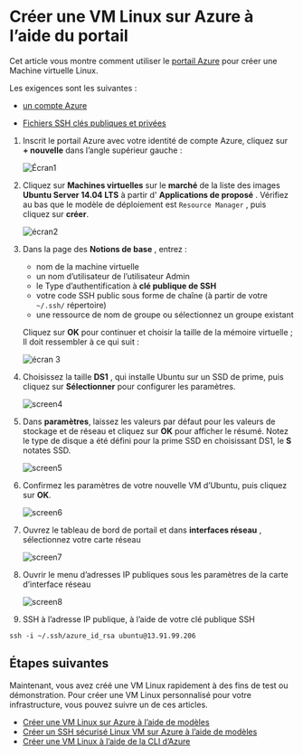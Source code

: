 <properties
    pageTitle="Créer une VM Linux via le portail Azure | Microsoft Azure"
    description="Créer une VM Linux via le portail d’Azure."
    services="virtual-machines-linux"
    documentationCenter=""
    authors="vlivech"
    manager="timlt"
    editor=""
    tags="azure-resource-manager"
/>

<tags
    ms.service="virtual-machines-linux"
    ms.workload="infrastructure-services"
    ms.tgt_pltfrm="vm-linux"
    ms.devlang="na"
    ms.topic="hero-article"
    ms.date="10/25/2016"
    ms.author="v-livech"
/>

# <a name="create-a-linux-vm-on-azure-using-the-portal"></a>Créer une VM Linux sur Azure à l’aide du portail


Cet article vous montre comment utiliser le [portail Azure](https://portal.azure.com/) pour créer une Machine virtuelle Linux.

Les exigences sont les suivantes :

- [un compte Azure](https://azure.microsoft.com/pricing/free-trial/)

- [Fichiers SSH clés publiques et privées](virtual-machines-linux-mac-create-ssh-keys.md)


1. Inscrit le portail Azure avec votre identité de compte Azure, cliquez sur **+ nouvelle** dans l’angle supérieur gauche :

    ![Écran1](../media/virtual-machines-linux-quick-create-portal/screen1.png)

2. Cliquez sur **Machines virtuelles** sur le **marché** de la liste des images **Ubuntu Server 14.04 LTS** à partir d' **Applications de proposé** .  Vérifiez au bas que le modèle de déploiement est `Resource Manager` , puis cliquez sur **créer**.

    ![écran2](../media/virtual-machines-linux-quick-create-portal/screen2.png)

3. Dans la page des **Notions de base** , entrez :
    - nom de la machine virtuelle
    - un nom d’utilisateur de l’utilisateur Admin
    - le Type d’authentification à **clé publique de SSH**
    - votre code SSH public sous forme de chaîne (à partir de votre `~/.ssh/` répertoire)
    - une ressource de nom de groupe ou sélectionnez un groupe existant

    Cliquez sur **OK** pour continuer et choisir la taille de la mémoire virtuelle ; Il doit ressembler à ce qui suit :

    ![écran 3](../media/virtual-machines-linux-quick-create-portal/screen3.png)

4. Choisissez la taille **DS1** , qui installe Ubuntu sur un SSD de prime, puis cliquez sur **Sélectionner** pour configurer les paramètres.

    ![screen4](../media/virtual-machines-linux-quick-create-portal/screen4.png)

5. Dans **paramètres**, laissez les valeurs par défaut pour les valeurs de stockage et de réseau et cliquez sur **OK** pour afficher le résumé.  Notez le type de disque a été défini pour la prime SSD en choisissant DS1, le **S** notates SSD.

    ![screen5](../media/virtual-machines-linux-quick-create-portal/screen5.png)

6. Confirmez les paramètres de votre nouvelle VM d’Ubuntu, puis cliquez sur **OK**.

    ![screen6](../media/virtual-machines-linux-quick-create-portal/screen6.png)

7. Ouvrez le tableau de bord de portail et dans **interfaces réseau** , sélectionnez votre carte réseau

    ![screen7](../media/virtual-machines-linux-quick-create-portal/screen7.png)

8. Ouvrir le menu d’adresses IP publiques sous les paramètres de la carte d’interface réseau

    ![screen8](../media/virtual-machines-linux-quick-create-portal/screen8.png)

9. SSH à l’adresse IP publique, à l’aide de votre clé publique SSH

```
ssh -i ~/.ssh/azure_id_rsa ubuntu@13.91.99.206
```

## <a name="next-steps"></a>Étapes suivantes

Maintenant, vous avez créé une VM Linux rapidement à des fins de test ou démonstration. Pour créer une VM Linux personnalisé pour votre infrastructure, vous pouvez suivre un de ces articles.

- [Créer une VM Linux sur Azure à l’aide de modèles](virtual-machines-linux-cli-deploy-templates.md)
- [Créer un SSH sécurisé Linux VM sur Azure à l’aide de modèles](virtual-machines-linux-create-ssh-secured-vm-from-template.md)
- [Créer une VM Linux à l’aide de la CLI d’Azure](virtual-machines-linux-create-cli-complete.md)
